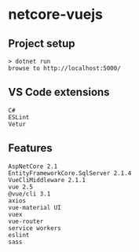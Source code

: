 # netcore-vuejs

## Project setup
```
> dotnet run
browse to http://localhost:5000/
```

## VS Code extensions
```
C#
ESLint
Vetur
```

## Features
```
AspNetCore 2.1
EntityFrameworkCore.SqlServer 2.1.4
VueCliMiddleware 2.1.1
vue 2.5
@vue/cli 3.1
axios
vue-material UI
vuex
vue-router
service workers
eslint
sass
```
